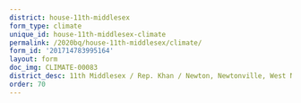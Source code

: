 ```yaml
---
district: house-11th-middlesex
form_type: climate
unique_id: house-11th-middlesex-climate
permalink: /2020bq/house-11th-middlesex/climate/
form_id: '201714783995164'
layout: form
doc_img: CLIMATE-00083
district_desc: 11th Middlesex / Rep. Khan / Newton, Newtonville, West Newton
order: 70
---
```

